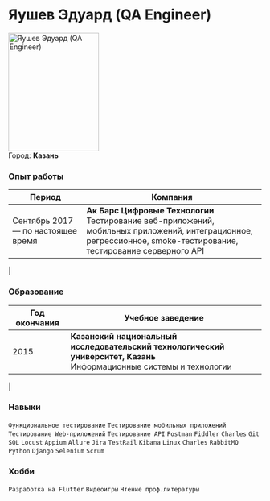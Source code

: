 # Яушев Эдуард (QA Engineer)

<img src="https://i.ibb.co/GRY8yvT/2021-04-09-11-15-44.jpg" width="180" height="235" alt="Яушев Эдуард (QA Engineer)">\
Город: **Казань**

### Опыт работы
| Период | Компания |
|--|--|
| Сентябрь  2017 — по настоящее время |**Ак Барс Цифровые Технологии**<br>Тестирование веб-приложений, мобильных приложений, интеграционное, регрессионное, smoke-тестирование, тестирование серверного API
|


### Образование
| Год окончания | Учебное заведение |
|--|--|
| 2015 |**Казанский национальный исследовательский технологический университет, Казань**<br> Информационные системы и технологии 
|



### Навыки

 ``` Функциональное тестирование ``` ``` Тестирование мобильных приложений ``` ``` Тестирование Web-приложений ``` ``` Тестирование API ``` ``` Postman ``` ``` Fiddler ``` ``` Charles ``` ``` Git  ``` ``` SQL ``` ``` Locust ``` ``` Appium ``` ``` Allure ``` ``` Jira ``` ``` TestRail ``` ``` Kibana ``` ``` Linux ``` ``` Charles ``` ``` RabbitMQ ``` ``` Python ``` ``` Django ``` ``` Selenium ```  ``` Scrum ``` 

### Хобби

 ``` Разработка на Flutter ```   ``` Видеоигры ``` ``` Чтение проф.литературы ```